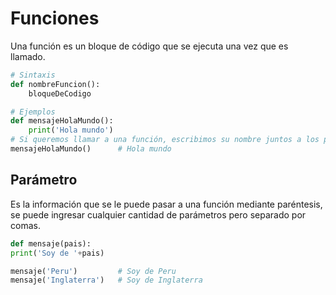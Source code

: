 # Funciones
Una función es un bloque de código que se ejecuta una vez que es llamado.
```Python
# Sintaxis
def nombreFuncion():
    bloqueDeCodigo

# Ejemplos
def mensajeHolaMundo():
    print('Hola mundo')
# Si queremos llamar a una función, escribimos su nombre juntos a los paréntesis
mensajeHolaMundo()      # Hola mundo
```
## Parámetro
Es la información que se le puede pasar a una función mediante paréntesis, se puede ingresar cualquier cantidad de parámetros pero separado por comas.
```Python
def mensaje(pais):
print('Soy de '+pais)

mensaje('Peru')         # Soy de Peru
mensaje('Inglaterra')   # Soy de Inglaterra
```